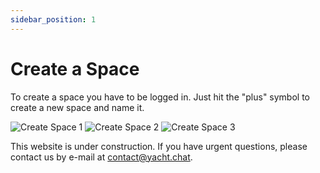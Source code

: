 ```yaml
---
sidebar_position: 1
---
```


# Create a Space

To create a space you have to be logged in. Just hit the "plus" symbol to create a new space and name it.

![Create Space 1](/img/docs/CreateSpace1.png)
![Create Space 2](/img/docs/CreateSpace2.png)
![Create Space 3](/img/docs/CreateSpace3.png)

This website is under construction. If you have urgent questions, please contact us by e-mail at [contact@yacht.chat](mailto:contact@yacht.chat).